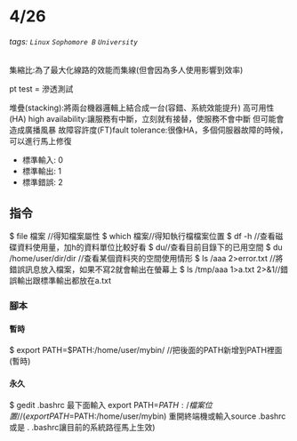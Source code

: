 # 4/26
###### tags: `Linux` `Sophomore B` `University`

集縮比:為了最大化線路的效能而集線(但會因為多人使用影響到效率)

pt test = 滲透測試

堆疊(stacking):將兩台機器邏輯上結合成一台(容錯、系統效能提升)
高可用性 (HA) high availability:讓服務有中斷，立刻就有接替，使服務不會中斷 
但可能會造成廣播風暴
故障容許度(FT)fault tolerance:很像HA，多個伺服器故障的時候，可以進行馬上修復

* 標準輸入: 0
* 標準輸出: 1
* 標準錯誤: 2

## 指令

$ file 檔案 //得知檔案屬性
$ which 檔案//得知執行檔檔案位置
$ df -h //查看磁碟資料使用量，加h的資料單位比較好看
$ du//查看目前目錄下的已用空間
$ du /home/user/dir/dir //查看某個資料夾的空間使用情形
$ ls /aaa 2>error.txt //將錯誤訊息放入檔案，如果不寫2就會輸出在螢幕上
$ ls /tmp/aaa 1>a.txt 2>&1//錯誤輸出跟標準輸出都放在a.txt

### 腳本
#### 暫時
$ export PATH=$PATH:/home/user/mybin/ //把後面的PATH新增到PATH裡面(暫時)
#### 永久
$ gedit .bashrc
最下面輸入 export PATH=$PATH:/檔案位置 //(export PATH=$PATH:/home/user/mybin)
重開終端機或輸入source .bashrc或是 . .bashrc讓目前的系統路徑馬上生效)